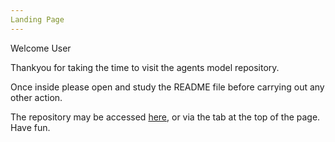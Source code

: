 ```yaml
---
Landing Page
---
```

Welcome User

Thankyou for taking the time to visit the agents model repository.

Once inside please open and study the README file before carrying out any other action.

The repository may be accessed <a href="https://github.com/StudID-201465981/GEOG5003_Ass1_2022_201465981.github.io">here</a>, or via the tab at the top of the page. Have fun.